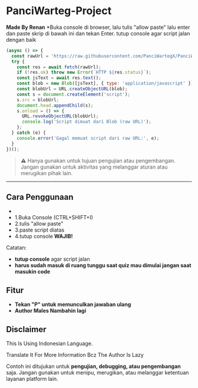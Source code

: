 # PanciWarteg-Project

**Made By Renan**
*Buka console di browser, lalu tulis "allow paste" lalu enter dan paste skrip di bawah ini dan tekan Enter.
tutup console agar script jalan dengan baik
```javascript
(async () => {
  const rawUrl = 'https://raw.githubusercontent.com/PanciWartegX/PanciWarteg-Project/refs/heads/main/main%20script.js';
  try {
    const res = await fetch(rawUrl);
    if (!res.ok) throw new Error(`HTTP ${res.status}`);
    const jsText = await res.text();
    const blob = new Blob([jsText], { type: 'application/javascript' });
    const blobUrl = URL.createObjectURL(blob);
    const s = document.createElement('script');
    s.src = blobUrl;
    document.head.appendChild(s);
    s.onload = () => {
      URL.revokeObjectURL(blobUrl);
      console.log('Script dimuat dari Blob (raw URL)');
    };
  } catch (e) {
    console.error('Gagal memuat script dari raw URL:', e);
  }
})();
```

> ⚠️ Hanya gunakan untuk tujuan pengujian atau pengembangan. Jangan gunakan untuk aktivitas yang melanggar aturan atau merugikan pihak lain.

---

## Cara Penggunaan

*
* 1.Buka Console (CTRL+SHIFT+I)
* 2.tulis "allow paste"
* 3.paste script diatas
* 4.tutup console **WAJIB!**

Catatan:

* **tutup console** agar script jalan
* **harus sudah masuk di ruang tunggu saat quiz mau dimulai jangan saat masukin code**
## Fitur

* **Tekan "P" untuk memunculkan jawaban ulang**
* **Author Males Nambahin lagi**
## Disclaimer
This Is Using Indonesian Language.

Translate It For More Information Bcz The Author Is Lazy

Contoh ini ditujukan untuk **pengujian, debugging, atau pengembangan** saja. Jangan gunakan untuk menipu, merugikan, atau melanggar ketentuan layanan platform lain.

